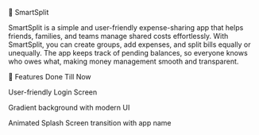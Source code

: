 💸 SmartSplit

SmartSplit is a simple and user-friendly expense-sharing app that helps friends, families, and teams manage shared costs effortlessly. 
With SmartSplit, you can create groups, add expenses, and split bills equally or unequally. 
The app keeps track of pending balances, so everyone knows who owes what, making money management smooth and transparent.

🚀 Features Done Till Now

User-friendly Login Screen

Gradient background with modern UI

Animated Splash Screen transition with app name
